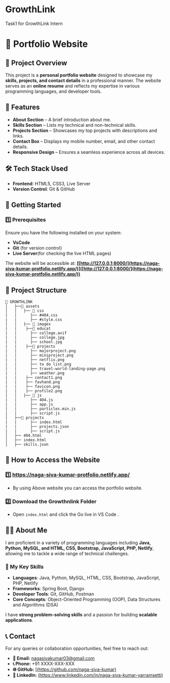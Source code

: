 # GrowthLink
Task1 for GrowthLink Intern
# **📌 Portfolio Website**

## **📖 Project Overview**
This project is a **personal portfolio website** designed to showcase my **skills, projects, and contact details** in a professional manner. The website serves as an **online resume** and reflects my expertise in various programming languages, and developer tools.

## **🎯 Features**
- **About Section** – A brief introduction about me.
- **Skills Section** – Lists my technical and non-technical skills.
- **Projects Section** – Showcases my top projects with descriptions and links.
- **Contact Box** – Displays my mobile number, email, and other contact details.
- **Responsive Design** – Ensures a seamless experience across all devices.

## **🛠️ Tech Stack Used**
- **Frontend**: HTML5, CSS3, Live Server
- **Version Control**: Git & GitHub

## **🚀 Getting Started**

### **1️⃣ Prerequisites**
Ensure you have the following installed on your system:
- **VsCode**
- **Git** (for version control)
- **Live Server**(for checking the live HTML pages)

The website will be accessible at: **[[http://127.0.0.1:8000/](https://naga-siva-kumar-protfolio.netlify.app/)]([http://127.0.0.1:8000/](https://naga-siva-kumar-protfolio.netlify.app/))**

## **📂 Project Structure**
```
📁 GROWTHLINK
│   ├──📁 assets
│   │   ├── 📁 css
|   |      ├── #404.css
|   |      ├── #style.css
│   │   ├── 📁 images
|   |    ├──📁 educat
|   |      ├── college.avif
|   |      ├── college.jpg
|   |      ├── school.jpg
|   |    ├──📁 projects
|   |      ├── majorproject.png
|   |      ├── miniproject.png
|   |      ├── netflix.png
|   |      ├── to do list.png
|   |      ├── travel-world-landing-page.png
|   |      ├── weather.png
|   |    ├── contact1.png
|   |    ├── favhand.png
|   |    ├── favicon.png
|   |    ├── profile2.png
│   │   ├── 📁 js
|   |      ├── 404.js
|   |      ├── app.js
|   |      ├── particles.min.js
|   |      ├── script.js
│   ├──📁 projects
|   |      ├── index.html
|   |      ├── projects.json
|   |      ├── script.js
│   ├── 404.html
│   ├── index.html
│   ├── skills.json
```
## **📝 How to Access the Website**
### 1️⃣ https://naga-siva-kumar-protfolio.netlify.app/ 
- By using Above website you can access the portfolio website.
### **2️⃣ Download the Growthnlink Folder**
- Open `index.html` and click the Go live in VS Code .
  
## **👨‍💻 About Me**
I am proficient in a variety of programming languages including **Java, Python, MySQL, and HTML, CSS, Bootstrap, JavaScript, PHP, Netlify**, allowing me to tackle a wide range of technical challenges.  

### **🔹 My Key Skills**
- **Languages**: Java, Python, MySQL, HTML, CSS, Bootstrap, JavaScript, PHP, Netlify
- **Frameworks**: Spring Boot, Django
- **Developer Tools**: Git, GitHub, Postman
- **Core Concepts**: Object-Oriented Programming (OOP), Data Structures and Algorithms (DSA)

I have **strong problem-solving skills** and a passion for building **scalable applications**.

## **📞 Contact**
For any queries or collaboration opportunities, feel free to reach out:
- **📧 Email:** nagasivakumar03@gmail.com
- **📞 Phone:** +91 XXXX-XXX-XXX
- **🌐 GitHub:** [[(https://github.com/naga-siva-kumar)](github.com/your-username)
- **🔗 LinkedIn:** [(https://www.linkedin.com/in/naga-siva-kumar-yarramsetti)](linkedin.com/in/your-profile)
